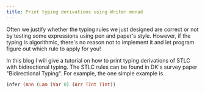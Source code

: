 ```yaml
---
title: Print typing derivations using Writer monad
---
```


Often we justify whether the typing rules we just designed are correct or not by
testing some expressions using pen and paper's style. However, if the typing is algorithmic, there's no reason not to implement it and let program figure out which rule to apply for you!

In this blog I will give a tutorial on how to print typing derivations of STLC with bidirectional typing. The STLC rules can be found in DK's survey paper "Bidirectional Typing". For example, the one simple example is

```haskell
infer (Ann (Lam (Var 0) (Arr TInt TInt))
```
